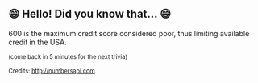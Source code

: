 ## :smile: Hello! Did you know that... :smile:
600 is the maximum credit score considered poor, thus limiting available credit in the USA.

<sup>(come back in 5 minutes for the next trivia)</sup>


<sup>Credits: http://numbersapi.com</sup>
